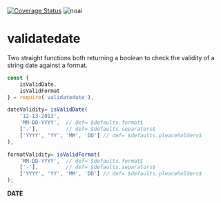 [![Coverage Status](https://coveralls.io/repos/github/fedeghe/validatedate/badge.svg?branch=master)](https://coveralls.io/github/fedeghe/validatedate?branch=master)
![noai](https://www.jmvc.org/img/HumanCoded100.png?x=2)

# validatedate

Two straight functions both returning a boolean to check the validity of a string date against a format.


``` js
const {
    isValidDate,
    isValidFormat
} = require('validatedate'),

dateValidity= isValidDate(
    '12-13-2013',
    'MM-DD-YYYY',  // def= $defaults.format$
    ['-'],         // def= $defaults.separators$ 
    ['YYYY', 'YY', 'MM', 'DD'] // def= $defaults.pleaceholders$ 
),

formatValidity= isValidFormat(
    'MM-DD-YYYY',  // def= $defaults.format$
    ['-'],         // def= $defaults.separators$ 
    ['YYYY', 'YY', 'MM', 'DD'] // def= $defaults.pleaceholders$ 
);
```


__DATE__